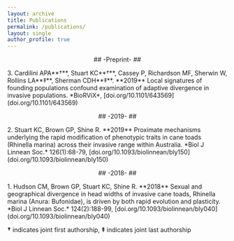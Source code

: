 ```yaml
---
layout: archive
title: Publications
permalink: /publications/
layout: single
author_profile: true
---
```



<p style="text-align: center;"> ## -Preprint- ## </p>
3. Cardilini APA**†**, Stuart KC**†**, Cassey P, Richardson MF, Sherwin W, Rollins LA**‡**, Sherman CDH**‡**. **2019** Local signatures of founding populations confound examination of adaptive divergence in invasive populations. *BioRViX*, [doi.org/10.1101/643569](doi.org/10.1101/643569)   

<p style="text-align: center;"> 
 ## -2019- ##
</p>
2. Stuart KC, Brown GP, Shine R. **2019** Proximate mechanisms underlying the rapid modification of phenotypic traits in cane toads (Rhinella marina) across their invasive range within Australia. *Biol J Linnean Soc.* 126(1):68-79, [doi.org/10.1093/biolinnean/bly150](doi.org/10.1093/biolinnean/bly150)  


<p style="text-align: center;"> ## -2018- ## </p>
1. Hudson CM, Brown GP, Stuart KC, Shine R. **2018** Sexual and geographical divergence in head widths of invasive cane toads, Rhinella marina (Anura: Bufonidae), is driven by both rapid evolution and plasticity. *Biol J Linnean Soc.* 124(2):188-99, [doi.org/10.1093/biolinnean/bly040](doi.org/10.1093/biolinnean/bly040) 


**†** indicates joint first authorship, **‡** indicates joint last authorship
